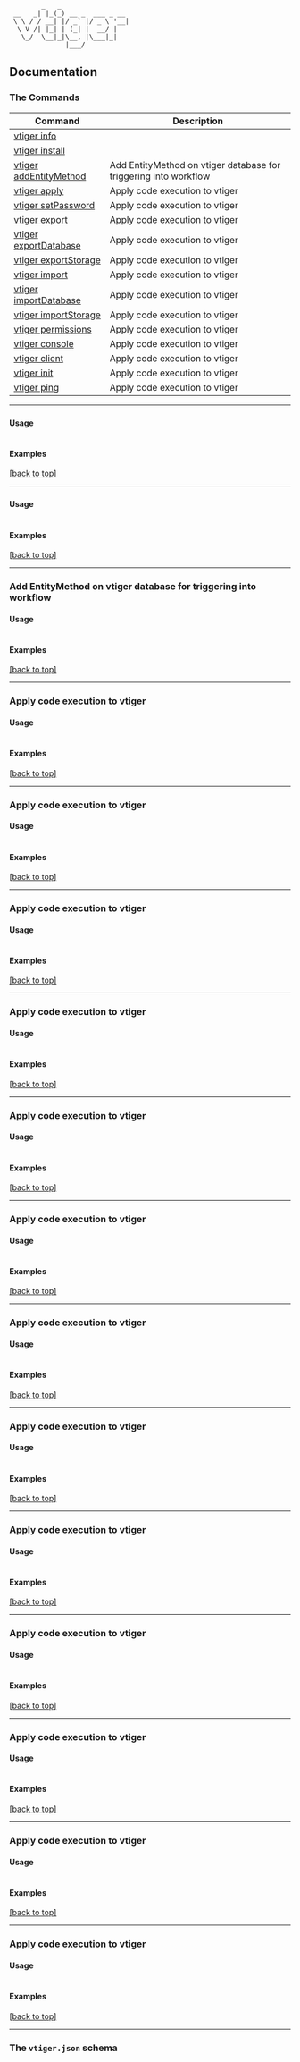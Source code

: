 ```
        _   _                 
 __   _| |_(_) __ _  ___ _ __ 
 \ \ / / __| |/ _` |/ _ \ '__|
  \ V /| |_| | (_| |  __/ |   
   \_/  \__|_|\__, |\___|_|   
              |___/           
```

## Documentation

### The Commands



| Command | Description |
| --- | --- |
| [vtiger info](#info) |  |
| [vtiger install](#install) |  |
| [vtiger addEntityMethod](#addEntityMethod) | Add EntityMethod on vtiger database for triggering into workflow |
| [vtiger apply](#apply) | Apply code execution to vtiger |
| [vtiger setPassword](#setPassword) | Apply code execution to vtiger |
| [vtiger export](#export) | Apply code execution to vtiger |
| [vtiger exportDatabase](#exportDatabase) | Apply code execution to vtiger |
| [vtiger exportStorage](#exportStorage) | Apply code execution to vtiger |
| [vtiger import](#import) | Apply code execution to vtiger |
| [vtiger importDatabase](#importDatabase) | Apply code execution to vtiger |
| [vtiger importStorage](#importStorage) | Apply code execution to vtiger |
| [vtiger permissions](#permissions) | Apply code execution to vtiger |
| [vtiger console](#console) | Apply code execution to vtiger |
| [vtiger client](#client) | Apply code execution to vtiger |
| [vtiger init](#init) | Apply code execution to vtiger |
| [vtiger ping](#ping) | Apply code execution to vtiger |


<hr/>

### 



#### Usage 

```

```

#### Examples

[[back to top]](#Documentation)

<hr/>

### 



#### Usage 

```

```

#### Examples

[[back to top]](#Documentation)

<hr/>

### Add EntityMethod on vtiger database for triggering into workflow



#### Usage 

```

```

#### Examples

[[back to top]](#Documentation)

<hr/>

### Apply code execution to vtiger



#### Usage 

```

```

#### Examples

[[back to top]](#Documentation)

<hr/>

### Apply code execution to vtiger



#### Usage 

```

```

#### Examples

[[back to top]](#Documentation)

<hr/>

### Apply code execution to vtiger



#### Usage 

```

```

#### Examples

[[back to top]](#Documentation)

<hr/>

### Apply code execution to vtiger



#### Usage 

```

```

#### Examples

[[back to top]](#Documentation)

<hr/>

### Apply code execution to vtiger



#### Usage 

```

```

#### Examples

[[back to top]](#Documentation)

<hr/>

### Apply code execution to vtiger



#### Usage 

```

```

#### Examples

[[back to top]](#Documentation)

<hr/>

### Apply code execution to vtiger



#### Usage 

```

```

#### Examples

[[back to top]](#Documentation)

<hr/>

### Apply code execution to vtiger



#### Usage 

```

```

#### Examples

[[back to top]](#Documentation)

<hr/>

### Apply code execution to vtiger



#### Usage 

```

```

#### Examples

[[back to top]](#Documentation)

<hr/>

### Apply code execution to vtiger



#### Usage 

```

```

#### Examples

[[back to top]](#Documentation)

<hr/>

### Apply code execution to vtiger



#### Usage 

```

```

#### Examples

[[back to top]](#Documentation)

<hr/>

### Apply code execution to vtiger



#### Usage 

```

```

#### Examples

[[back to top]](#Documentation)

<hr/>

### Apply code execution to vtiger



#### Usage 

```

```

#### Examples

[[back to top]](#Documentation)

<hr/>



### The `vtiger.json` schema
